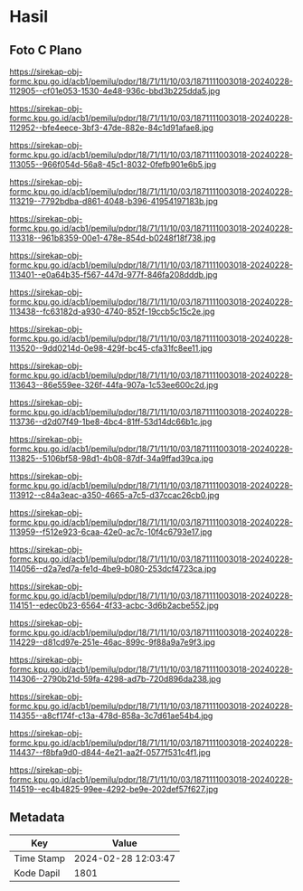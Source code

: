 # Hasil

## Foto C Plano

https://sirekap-obj-formc.kpu.go.id/acb1/pemilu/pdpr/18/71/11/10/03/1871111003018-20240228-112905--cf01e053-1530-4e48-936c-bbd3b225dda5.jpg

https://sirekap-obj-formc.kpu.go.id/acb1/pemilu/pdpr/18/71/11/10/03/1871111003018-20240228-112952--bfe4eece-3bf3-47de-882e-84c1d91afae8.jpg

https://sirekap-obj-formc.kpu.go.id/acb1/pemilu/pdpr/18/71/11/10/03/1871111003018-20240228-113055--966f054d-56a8-45c1-8032-0fefb901e6b5.jpg

https://sirekap-obj-formc.kpu.go.id/acb1/pemilu/pdpr/18/71/11/10/03/1871111003018-20240228-113219--7792bdba-d861-4048-b396-41954197183b.jpg

https://sirekap-obj-formc.kpu.go.id/acb1/pemilu/pdpr/18/71/11/10/03/1871111003018-20240228-113318--961b8359-00e1-478e-854d-b0248f18f738.jpg

https://sirekap-obj-formc.kpu.go.id/acb1/pemilu/pdpr/18/71/11/10/03/1871111003018-20240228-113401--e0a64b35-f567-447d-977f-846fa208dddb.jpg

https://sirekap-obj-formc.kpu.go.id/acb1/pemilu/pdpr/18/71/11/10/03/1871111003018-20240228-113438--fc63182d-a930-4740-852f-19ccb5c15c2e.jpg

https://sirekap-obj-formc.kpu.go.id/acb1/pemilu/pdpr/18/71/11/10/03/1871111003018-20240228-113520--9dd0214d-0e98-429f-bc45-cfa31fc8ee11.jpg

https://sirekap-obj-formc.kpu.go.id/acb1/pemilu/pdpr/18/71/11/10/03/1871111003018-20240228-113643--86e559ee-326f-44fa-907a-1c53ee600c2d.jpg

https://sirekap-obj-formc.kpu.go.id/acb1/pemilu/pdpr/18/71/11/10/03/1871111003018-20240228-113736--d2d07f49-1be8-4bc4-81ff-53d14dc66b1c.jpg

https://sirekap-obj-formc.kpu.go.id/acb1/pemilu/pdpr/18/71/11/10/03/1871111003018-20240228-113825--5106bf58-98d1-4b08-87df-34a9ffad39ca.jpg

https://sirekap-obj-formc.kpu.go.id/acb1/pemilu/pdpr/18/71/11/10/03/1871111003018-20240228-113912--c84a3eac-a350-4665-a7c5-d37ccac26cb0.jpg

https://sirekap-obj-formc.kpu.go.id/acb1/pemilu/pdpr/18/71/11/10/03/1871111003018-20240228-113959--f512e923-6caa-42e0-ac7c-10f4c6793e17.jpg

https://sirekap-obj-formc.kpu.go.id/acb1/pemilu/pdpr/18/71/11/10/03/1871111003018-20240228-114056--d2a7ed7a-fe1d-4be9-b080-253dcf4723ca.jpg

https://sirekap-obj-formc.kpu.go.id/acb1/pemilu/pdpr/18/71/11/10/03/1871111003018-20240228-114151--edec0b23-6564-4f33-acbc-3d6b2acbe552.jpg

https://sirekap-obj-formc.kpu.go.id/acb1/pemilu/pdpr/18/71/11/10/03/1871111003018-20240228-114229--d81cd97e-251e-46ac-899c-9f88a9a7e9f3.jpg

https://sirekap-obj-formc.kpu.go.id/acb1/pemilu/pdpr/18/71/11/10/03/1871111003018-20240228-114306--2790b21d-59fa-4298-ad7b-720d896da238.jpg

https://sirekap-obj-formc.kpu.go.id/acb1/pemilu/pdpr/18/71/11/10/03/1871111003018-20240228-114355--a8cf174f-c13a-478d-858a-3c7d61ae54b4.jpg

https://sirekap-obj-formc.kpu.go.id/acb1/pemilu/pdpr/18/71/11/10/03/1871111003018-20240228-114437--f8bfa9d0-d844-4e21-aa2f-0577f531c4f1.jpg

https://sirekap-obj-formc.kpu.go.id/acb1/pemilu/pdpr/18/71/11/10/03/1871111003018-20240228-114519--ec4b4825-99ee-4292-be9e-202def57f627.jpg


## Metadata

| Key        | Value               |
| ---------- | ------------------- |
| Time Stamp | 2024-02-28 12:03:47 |
| Kode Dapil | 1801                |



